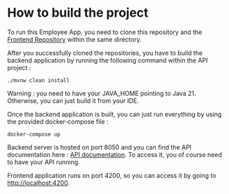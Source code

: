# How to build the project

To run this Employee App, you need to clone this repository and the
[Frontend Repository](https://github.com/AntoineBarroux/sandbox-front) within the same directory.

After you successfully cloned the repositories, you have to build the backend application by running the following command within the API project : 
```
./mvnw clean install
```
Warning : you need to have your JAVA_HOME pointing to Java 21. Otherwise, you can just build it from your IDE.

Once the backend application is built, you can just run everything by using the provided docker-compose file :
```
docker-compose up
```

Backend server is hosted on port 8050 and you can find the API documentation here : [API documentation](http://localhost:8050/swagger-ui/index.html#/).
To access it, you of course need to have your API running.

Frontend application runs on port 4200, so you can access it by going to [http://localhost:4200](http://localhost:4200).
